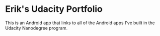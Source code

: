 # Erik's Udacity Portfolio

This is an Android app that links to all of the Android apps I've built in the Udacity Nanodegree program.
